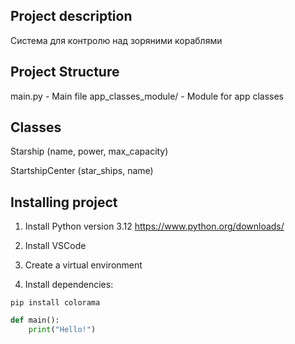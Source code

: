 ## Project description

Система для контролю над зоряними кораблями

## Project Structure

main.py - Main file
app_classes_module/ - Module for app classes

## Classes

Starship (name, power, max_capacity)

StartshipCenter (star_ships, name)


## Installing project

1) Install Python version 3.12 https://www.python.org/downloads/

2) Install VSCode 

3) Create a virtual environment

4) Install dependencies:

`pip install colorama`


```python
def main():
    print("Hello!")
```

